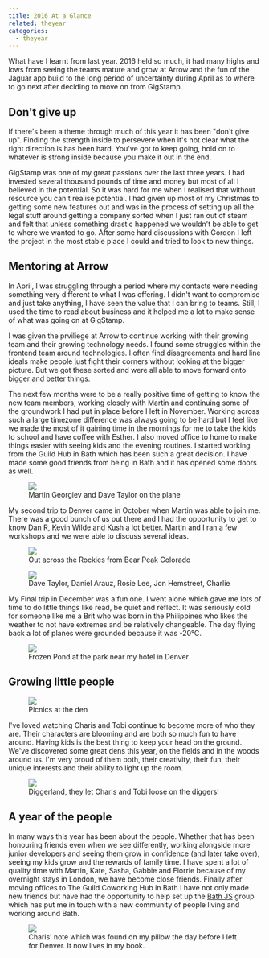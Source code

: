 ```yaml
---
title: 2016 At a Glance
related: theyear
categories:
  - theyear
---
```



What have I learnt from last year. 2016 held so much, it had many highs and lows from seeing the teams mature and grow at Arrow and the fun of the Jaguar app build to the long period of uncertainty during April as to where to go next after deciding to move on from GigStamp. 

## Don't give up

If there's been a theme through much of this year it has been "don't give up". Finding the strength inside to persevere when it's not clear what the right direction is has been hard. You've got to keep going, hold on to whatever is strong inside because you make it out in the end. 

GigStamp was one of my great passions over the last three years. I had invested several thousand pounds of time and money but most of all I believed in the potential. So it was hard for me when I realised that without resource you can't realise potential. I had given up most of my Christmas to getting some new features out and was in the process of setting up all the legal stuff around getting a company sorted when I just ran out of steam and felt that unless something drastic happened we wouldn't be able to get to where we wanted to go. After some hard discussions with Gordon I left the project in the most stable place I could and tried to look to new things.

## Mentoring at Arrow

In April, I was struggling through a period where my contacts were needing something very different to what I was offering. I didn't want to compromise and just take anything, I have seen the value that I can bring to teams. Still, I used the time to read about business and it helped me a lot to make sense of what was going on at GigStamp. 

I was given the prviliege at Arrow to continue working with their growing team and their growing technology needs. I found some struggles within the frontend team around technologies. I often find disagreements and hard line ideals make people just fight their corners without looking at the bigger picture. But we got these sorted and were all able to move forward onto bigger and better things.

The next few months were to be a really positive time of getting to know the new team members, working closely with Martin and continuing some of the groundwork I had put in place before I left in November. Working across such a large timezone difference was always going to be hard but I feel like we made the most of it gaining time in the mornings for me to take the kids to school and have coffee with Esther. I also moved office to home to make things easier with seeing kids and the evening routines. I started working from the Guild Hub in Bath which has been such a great decision. I have made some good friends from being in Bath and it has opened some doors as well.

<figure>
  <img src="/content/2016-10-08 14.24.57.jpg" />
  <figcaption>
    Martin Georgiev and Dave Taylor on the plane
  </figcaption>
</figure>

My second trip to Denver came in October when Martin was able to join me. There was a good bunch of us out there and I had the opportunity to get to know Dan R, Kevin Wilde and Kush a lot better. Martin and I ran a few workshops and we were able to discuss several ideas.

<figure>
  <img src="/content/2016-10-09 14.48.59-1.jpg" />
  <figcaption>
    Out across the Rockies from Bear Peak Colorado
  </figcaption>
</figure>

<figure>
  <img src="/content/2016-12-16 18.04.15.jpg" />
  <figcaption>
    Dave Taylor, Daniel Arauz, Rosie Lee, Jon Hemstreet, Charlie
  </figcaption>
</figure>

My Final trip in December was a fun one. I went alone which gave me lots of time to do little things like read, be quiet and reflect. It was seriously cold for someone like me a Brit who was born in the Philippines who likes the weather to not have extremes and be relatively changeable. The day flying back a lot of planes were grounded because it was -20℃.

<figure>
  <img src="/content/2016-12-15 07.47.59.jpg" />
  <figcaption>
    Frozen Pond at the park near my hotel in Denver
  </figcaption>
</figure>

## Growing little people

<figure>
  <img src="/content/2016-05-14 14.13.20-2.jpg" />
  <figcaption>
    Picnics at the den
  </figcaption>
</figure>

I've loved watching Charis and Tobi continue to become more of who they are. Their characters are blooming and are both so much fun to have around. Having kids is the best thing to keep your head on the ground. We've discovered some great dens this year, on the fields and in the woods around us. I'm very proud of them both, their creativity, their fun, their unique interests and their ability to light up the room.

<figure>
  <img src="/content/2016-10-23 14.17.09.jpg" />
  <figcaption>
    Diggerland, they let Charis and Tobi loose on the diggers!
  </figcaption>
</figure>

## A year of the people

In many ways this year has been about the people. Whether that has been honouring friends even when we see differently, working alongside more junior developers and seeing them grow in confidence (and later take over), seeing my kids grow and the rewards of family time. I have spent a lot of quality time with Martin, Kate, Sasha, Gabbie and Florrie because of my overnight stays in London, we have become close friends. Finally after moving offices to The Guild Coworking Hub in Bath I have not only made new friends but have had the opportunity to help set up the [Bath JS](http://bathjs.club) group which has put me in touch with a new community of people living and working around Bath.

<figure>
  <img src="/content/2016-12-09 22.46.31.jpg" />
  <figcaption>
    Charis’ note which was found on my pillow the day before I left for Denver. It now lives in my book.
  </figcaption>
</figure>


